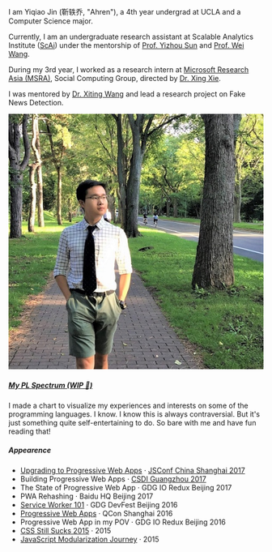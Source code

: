 I am Yiqiao Jin (靳轶乔, "Ahren"), a 4th year undergrad at UCLA and a Computer Science major.

Currently, I am an undergraduate research assistant at Scalable Analytics Institute ([ScAi](https://scai.cs.ucla.edu/))
under the mentorship of 
[Prof. Yizhou Sun](http://web.cs.ucla.edu/~yzsun/) and 
[Prof. Wei Wang](http://web.cs.ucla.edu/~weiwang/).

During my 3rd year, I worked as a research intern at [Microsoft Research Asia (MSRA)]('https://www.microsoft.com/en-us/research/lab/microsoft-research-asia/groups/'), Social Computing Group, directed by [Dr. Xing Xie](https://scholar.google.com/citations?hl=zh-CN&user=5EQfAFIAAAAJ). 

I was mentored by [Dr. Xiting Wang](https://scholar.google.com/citations?hl=zh-CN&user=urC8meQAAAAJ) and lead a research project on Fake News Detection.

![](img/../../../img/Ahren/Hokkaido.jpg)
##### [My PL Spectrum (WIP 🚧)](https://huangxuan.me/2020/05/05/pl-chart/)

I made a chart to visualize my experiences and interests on some of the programming languages. I know. I know this is always contraversial. But it's just something quite self-entertaining to do. So bare with me and have fun reading that!

##### Appearence

- [Upgrading to Progressive Web Apps][9] · [JSConf China Shanghai 2017](http://2017.jsconf.cn/)
- Building Progressive Web Apps · [CSDI Guangzhou 2017](http://www.csdisummit.com/)
- The State of Progressive Web App · GDG IO Redux Beijing 2017
- PWA Rehashing · Baidu HQ Beijing 2017
- [Service Worker 101][5] · GDG DevFest Beijing 2016
- [Progressive Web Apps][4] · QCon Shanghai 2016
- Progressive Web App in my POV · GDG IO Redux Beijing 2016
- [CSS Still Sucks 2015][2] · 2015
- [JavaScript Modularization Journey][1] · 2015

[1]: //huangxuan.me/2015/07/09/js-module-7day/
[2]: //huangxuan.me/2015/12/28/css-sucks-2015/
[3]: //huangxuan.me/2016/06/05/pwa-in-my-pov/
[4]: //huangxuan.me/2016/10/20/pwa-qcon2016/
[5]: //huangxuan.me/2016/11/20/sw-101-gdgdf/
[6]: https://yanshuo.io/assets/player/?deck=58ac8598b123db0067292f92 "PWA Rehashing"
[7]: https://yanshuo.io/assets/player/?deck=593ad6fbfe88c2006a0a0d6d "The State of PWA"
[8]: https://yanshuo.io/assets/player/?deck=594d673d570c357d0698a950 "Building PWA"
[9]: //huangxuan.me/jsconfcn2017/
